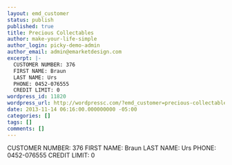 ```yaml
---
layout: emd_customer
status: publish
published: true
title: Precious Collectables
author: make-your-life-simple
author_login: picky-demo-admin
author_email: admin@emarketdesign.com
excerpt: |-
  CUSTOMER NUMBER: 376
  FIRST NAME: Braun
  LAST NAME: Urs
  PHONE: 0452-076555
  CREDIT LIMIT: 0
wordpress_id: 11820
wordpress_url: http://wordpressc.com/?emd_customer=precious-collectables
date: 2013-11-14 06:16:00.000000000 -05:00
categories: []
tags: []
comments: []
---
```

CUSTOMER NUMBER: 376
FIRST NAME: Braun
LAST NAME: Urs
PHONE: 0452-076555
CREDIT LIMIT: 0
